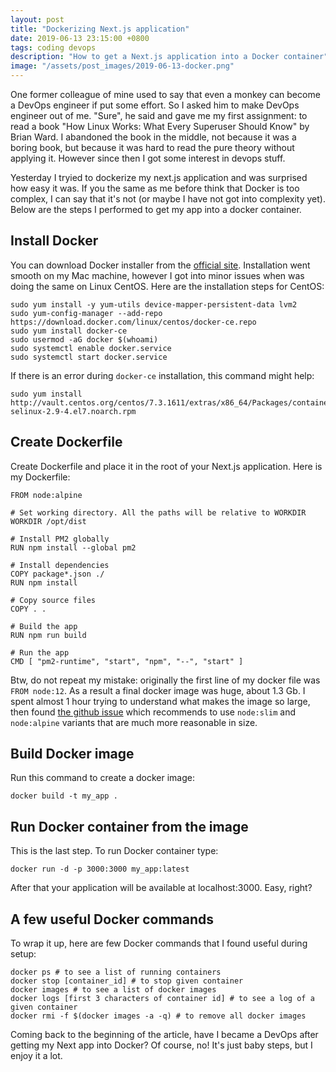 ```yaml
---
layout: post
title: "Dockerizing Next.js application"
date: 2019-06-13 23:15:00 +0800
tags: coding devops
description: "How to get a Next.js application into a Docker container"
image: "/assets/post_images/2019-06-13-docker.png"
---
```


One former colleague of mine used to say that even a monkey can become a DevOps engineer if put some effort. So I asked him to make DevOps engineer out of me. "Sure", he said and gave me my first assignment: to read a book "How Linux Works: What Every Superuser Should Know" by Brian Ward. I abandoned the book in the middle, not because it was a boring book, but because it was hard to read the pure theory without applying it. However since then I got some interest in devops stuff.

Yesterday I tryied to dockerize my next.js application and was surprised how easy it was. If you the same as me before think that Docker is too complex, I can say that it's not (or maybe I have not got into complexity yet). Below are the steps I performed to get my app into a docker container.

## Install Docker

You can download Docker installer from the [official site](https://docs.docker.com/install/). Installation went smooth on my Mac machine, however I got into minor issues when was doing the same on Linux CentOS.
Here are the installation steps for CentOS:

```
sudo yum install -y yum-utils device-mapper-persistent-data lvm2
sudo yum-config-manager --add-repo https://download.docker.com/linux/centos/docker-ce.repo
sudo yum install docker-ce
sudo usermod -aG docker $(whoami)
sudo systemctl enable docker.service
sudo systemctl start docker.service
```

If there is an error during `docker-ce` installation, this command might help:

```
sudo yum install http://vault.centos.org/centos/7.3.1611/extras/x86_64/Packages/container-selinux-2.9-4.el7.noarch.rpm
```

## Create Dockerfile

Create Dockerfile and place it in the root of your Next.js application. Here is my Dockerfile:

```
FROM node:alpine

# Set working directory. All the paths will be relative to WORKDIR
WORKDIR /opt/dist

# Install PM2 globally
RUN npm install --global pm2

# Install dependencies
COPY package*.json ./
RUN npm install

# Copy source files
COPY . .

# Build the app
RUN npm run build

# Run the app
CMD [ "pm2-runtime", "start", "npm", "--", "start" ]
```

Btw, do not repeat my mistake: originally the first line of my docker file was `FROM node:12`. As a result a final docker image was huge, about 1.3 Gb. I spent almost 1 hour trying to understand what makes the image so large, then found [the github issue](https://github.com/nodejs/docker-node/issues/311) which recommends to use `node:slim` and `node:alpine` variants that are much more reasonable in size.

## Build Docker image

Run this command to create a docker image:

```
docker build -t my_app .
```

## Run Docker container from the image

This is the last step. To run Docker container type:

```
docker run -d -p 3000:3000 my_app:latest
```

After that your application will be available at localhost:3000.
Easy, right?

## A few useful Docker commands

To wrap it up, here are few Docker commands that I found useful during setup:

```
docker ps # to see a list of running containers
docker stop [container_id] # to stop given container
docker images # to see a list of docker images
docker logs [first 3 characters of container id] # to see a log of a given container
docker rmi -f $(docker images -a -q) # to remove all docker images
```

Coming back to the beginning of the article, have I became a DevOps after getting my Next app into Docker? Of course, no! It's just baby steps, but I enjoy it a lot.
